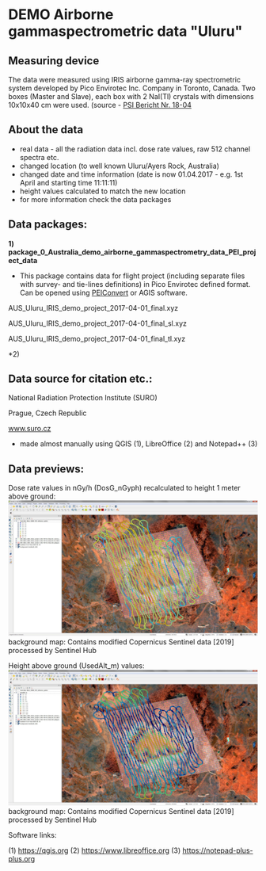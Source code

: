 # DEMO Airborne gammaspectrometric data "Uluru"

## Measuring device ##

The data were measured using IRIS airborne gamma-ray spectrometric system developed by Pico Envirotec Inc. Company in Toronto, Canada. Two boxes (Master and Slave), each box with 2 NaI(Tl) crystals with dimensions 10x10x40 cm were used. (source -  [PSI Bericht Nr. 18-04](https://www.researchgate.net/publication/330482739_International_Intercomparison_Exercise_of_Airborne_Gamma-Spectrometric_Systems_of_the_Czech_Republic_France_Germany_and_Switzerland_in_the_Framework_of_the_Swiss_Exercise_ARM17)

## About the data ##

- real data - all the radiation data incl. dose rate values, raw 512 channel spectra etc.
- changed location (to well known Uluru/Ayers Rock, Australia)
- changed date and time information (date is now 01.04.2017 - e.g. 1st April and starting time 11:11:11)
- height values calculated to match the new location
- for more information check the data packages

## Data packages: ##

**1) package_0_Australia_demo_airborne_gammaspectrometry_data_PEI_project_data**

- This package contains data for flight project (including separate files with survey- and tie-lines definitions) in 
Pico Envirotec defined format. Can be opened using [PEIConvert](http://picoenvirotec.com/enviro/peiconvert/) or AGIS software.

AUS_Uluru_IRIS_demo_project_2017-04-01_final.xyz

AUS_Uluru_IRIS_demo_project_2017-04-01_final_sl.xyz

AUS_Uluru_IRIS_demo_project_2017-04-01_final_tl.xyz

*2) 

## Data source for citation etc.: ##

National Radiation Protection Institute (SURO)

Prague, Czech Republic

www.suro.cz

- made almost manually using QGIS (1), LibreOffice (2) and Notepad++ (3)

## Data previews: ##

Dose rate values in nGy/h (DosG_nGyph) recalculated to height 1 meter above ground:
![Alt text](img/QGIS_preview_DosG.jpg?raw=true "Uluru DEMO data - dose rate values preview")
background map: Contains modified Copernicus Sentinel data [2019] processed by Sentinel Hub

Height above ground (UsedAlt_m) values:
![Alt text](img/QGIS_preview_UsedAlt.jpg?raw=true "Uluru DEMO data - heights above ground values preview")
background map: Contains modified Copernicus Sentinel data [2019] processed by Sentinel Hub

Software links:

(1) https://qgis.org
(2) https://www.libreoffice.org
(3) https://notepad-plus-plus.org

